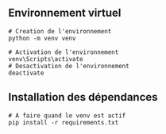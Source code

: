 ## Environnement virtuel
```
# Creation de l'environnement
python -m venv venv

# Activation de l'environnement
venv\Scripts\activate
# Desactivation de l'environnement
deactivate
```

## Installation des dépendances
```
# A faire quand le venv est actif
pip install -r requirements.txt
```

